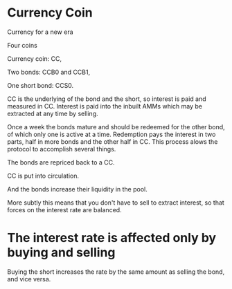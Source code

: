 # Currency Coin
Currency for a new era

Four coins

Currency coin: CC,

Two bonds: CCB0 and CCB1,

One short bond: CCS0.


CC is the underlying of the bond and the short, so interest is paid
and measured in CC. Interest is paid into the inbuilt AMMs which may be
extracted at any time by selling.

Once a week the bonds mature and should be redeemed for the other bond,
of which only one is active at a time. Redemption pays the interest in two
parts, half in more bonds and the other half in CC. This process alows the
protocol to accomplish several things.

The bonds are repriced back to a CC.

CC is put into circulation.

And the bonds increase their liquidity in the pool.

More subtly this means that you don't have to sell to extract interest,
so that forces on the interest rate are balanced.


# The interest rate is affected only by buying and selling
Buying the short increases the rate by the same amount as selling the bond,
and vice versa.
